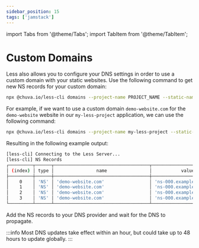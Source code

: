 ```yaml
---
sidebar_position: 15
tags: ['jamstack']
---
```


import Tabs from '@theme/Tabs';
import TabItem from '@theme/TabItem';

# Custom Domains
Less also allows you to configure your DNS settings in order to use a custom domain with your static websites. Use the following command to get new NS records for your custom domain:
```bash
npx @chuva.io/less-cli domains --project-name PROJECT_NAME --static-name STATIC_NAME --custom-domain CUSTOM_DOMAIN
```

For example, if we want to use a custom domain `demo-website.com` for the `demo-website` website in our `my-less-project` application, we can use the following command:
```bash
npx @chuva.io/less-cli domains --project-name my-less-project --static-name demo-website --custom-domain demo-website.com
```

Resulting in the following example output:
```bash
[less-cli] Connecting to the Less Server...
[less-cli] NS Records
┌─────────┬──────┬────────────────────────────────────┬───────────────────────────┐
│ (index) │ type │                name                │           value           │
├─────────┼──────┼────────────────────────────────────┼───────────────────────────┤
│    0    │ 'NS' │ 'demo-website.com'                 │ 'ns-000.exampledns.org'   │
│    1    │ 'NS' │ 'demo-website.com'                 │ 'ns-000.exampledns.net'   │
│    2    │ 'NS' │ 'demo-website.com'                 │ 'ns-000.exampledns.co.uk' │
│    3    │ 'NS' │ 'demo-website.com'                 │ 'ns-000.exampledns.com'   │
└─────────┴──────┴────────────────────────────────────┴───────────────────────────┘
```
Add the NS records to your DNS provider and wait for the DNS to propagate.

:::info
Most DNS updates take effect within an hour, but could take up to 48 hours to update globally.
:::
